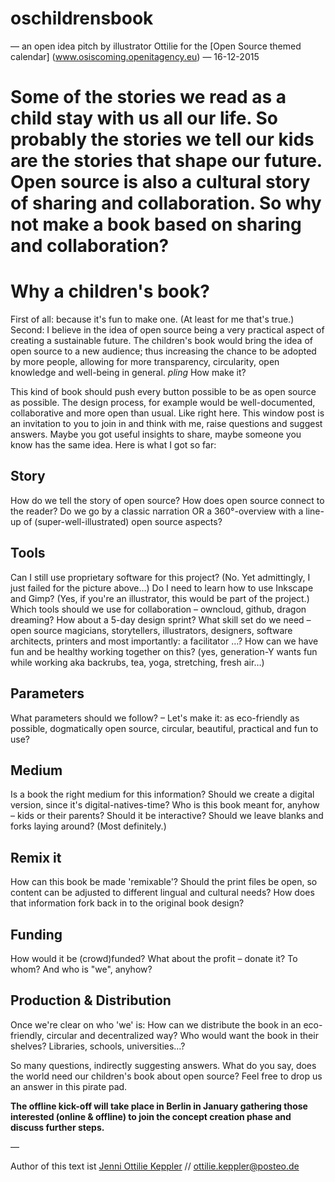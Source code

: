 # oschildrensbook 
— an open idea pitch by illustrator Ottilie for the [Open Source themed calendar] (www.osiscoming.openitagency.eu) — 16-12-2015

# Some of the stories we read as a child stay with us all our life. So probably the stories we tell our kids are the stories that shape our future. Open source is also a cultural story of sharing and collaboration. So why not make a book based on sharing and collaboration?

Why a children's book?
=====================

First of all: because it's fun to make one. (At least for me that's true.)
Second: I believe in the idea of open source being a very practical aspect of creating a sustainable future. The children's book would bring the idea of open source to a new audience; thus increasing the chance to be adopted by more people, allowing for more transparency, circularity, open knowledge and well-being in general. *pling*
How make it?

This kind of book should push every button possible to be as open source as possible. The design process, for example would be well-documented, collaborative and more open than usual. Like right here. This window post is an invitation to you to join in and think with me, raise questions and suggest answers. Maybe you got useful insights to share, maybe someone you know has the same idea. Here is what I got so far:

## Story

How do we tell the story of open source? How does open source connect to the reader? Do we go by a classic narration OR a 360°-overview with a line-up of (super-well-illustrated) open source aspects?

## Tools

Can I still use proprietary software for this project? (No. Yet admittingly, I just failed for the picture above…) Do I need to learn how to use Inkscape and Gimp? (Yes, if you're an illustrator, this would be part of the project.) Which tools should we use for collaboration – owncloud, github, dragon dreaming? How about a 5-day design sprint? What skill set do we need – open source magicians, storytellers, illustrators, designers, software architects, printers and most importantly: a facilitator …? How can we have fun and be healthy working together on this? (yes, generation-Y wants fun while working aka backrubs, tea, yoga, stretching, fresh air…)

## Parameters

What parameters should we follow? – Let's make it: as eco-friendly as possible, dogmatically open source, circular, beautiful, practical and fun to use?

## Medium

Is a book the right medium for this information? Should we create a digital version, since it's digital-natives-time? Who is this book meant for, anyhow – kids or their parents? Should it be interactive? Should we leave blanks and forks laying around? (Most definitely.)

## Remix it

How can this book be made 'remixable'? Should the print files be open, so content can be adjusted to different lingual and cultural needs? How does that information fork back in to the original book design?

## Funding

How would it be (crowd)funded? What about the profit – donate it? To whom? And who is "we", anyhow?

## Production & Distribution

Once we're clear on who 'we' is: How can we distribute the book in an eco-friendly, circular and decentralized way? Who would want the book in their shelves? Libraries, schools, universities…?

So many questions, indirectly suggesting answers. What do you say, does the world need our children's book about open source? Feel free to drop us an answer in this pirate pad.

**The offline kick-off will take place in Berlin in January gathering those interested (online & offline) to join the concept creation phase and discuss further steps.**

—

Author of this text ist [Jenni Ottilie Keppler](www.ottilie.cc)
// ottilie.keppler@posteo.de
